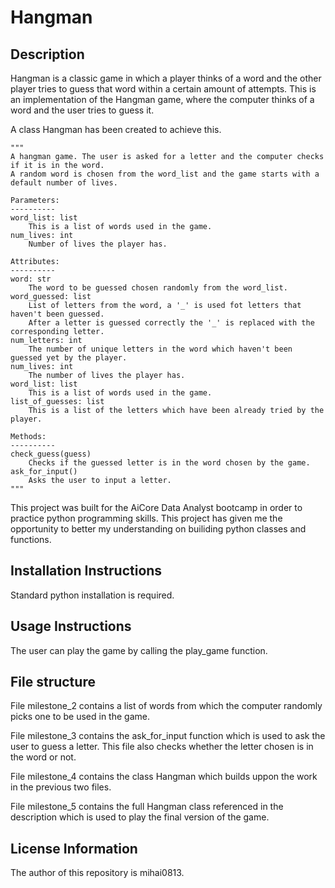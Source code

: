 # Hangman

## Description

Hangman is a classic game in which a player thinks of a word and the other player tries to guess that word within a certain amount of attempts.
This is an implementation of the Hangman game, where the computer thinks of a word and the user tries to guess it.

A class Hangman has been created to achieve this.

    """
    A hangman game. The user is asked for a letter and the computer checks if it is in the word.
    A random word is chosen from the word_list and the game starts with a default number of lives.

    Parameters:
    ----------
    word_list: list
        This is a list of words used in the game.
    num_lives: int
        Number of lives the player has.

    Attributes:
    ----------
    word: str
        The word to be guessed chosen randomly from the word_list.
    word_guessed: list
        List of letters from the word, a '_' is used fot letters that haven't been guessed.
        After a letter is guessed correctly the '_' is replaced with the corresponding letter.
    num_letters: int
        The number of unique letters in the word which haven't been guessed yet by the player.
    num_lives: int
        The number of lives the player has.
    word_list: list
        This is a list of words used in the game.
    list_of_guesses: list
        This is a list of the letters which have been already tried by the player.
    
    Methods:
    ----------
    check_guess(guess)
        Checks if the guessed letter is in the word chosen by the game.
    ask_for_input()
        Asks the user to input a letter.
    """

This project was built for the AiCore Data Analyst bootcamp in order to practice python programming skills.
This project has given me the opportunity to better my understanding on builiding python classes and functions.

## Installation Instructions

Standard python installation is required.

## Usage Instructions

The user can play the game by calling the play_game function.

## File structure

File milestone_2 contains a list of words from which the computer randomly picks one to be used in the game.

File milestone_3 contains the ask_for_input function which is used to ask the user to guess a letter.
This file also checks whether the letter chosen is in the word or not.

File milestone_4 contains the class Hangman which builds uppon the work in the previous two files.

File milestone_5 contains the full Hangman class referenced in the description which is used to play the final version of the game.

## License Information

The author of this repository is mihai0813.